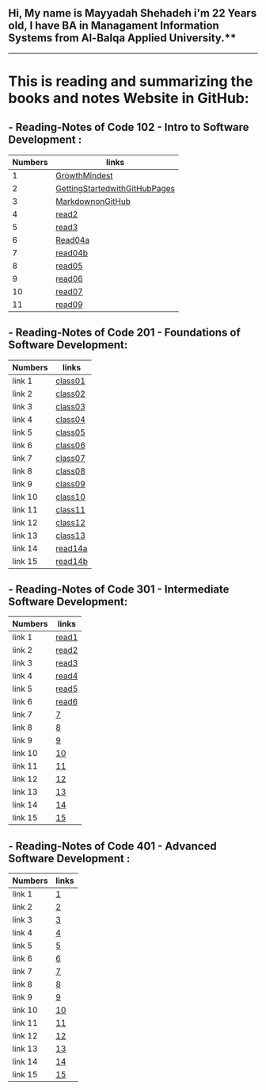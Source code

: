

&nbsp;
## Hi, My name is Mayyadah Shehadeh i'm 22 Years old, I have BA in Managament Information Systems from Al-Balqa Applied University.**

--------------------------------------

# This is reading and summarizing the books and notes Website in GitHub:




## - Reading-Notes of Code 102 - Intro to Software Development :

| Numbers | links|
|------|------|
| 1| [GrowthMindest](https://mayyadahshehadeh.github.io/reading-notes/GrowthMindest) |
| 2 | [GettingStartedwithGitHubPages](https://mayyadahshehadeh.github.io/reading-notes/GettingStartedwithGitHubPages)|
| 3 | [MarkdownonGitHub](https://mayyadahshehadeh.github.io/reading-notes/MarkdownonGitHub) |
| 4 | [read2](https://mayyadahshehadeh.github.io/reading-notes/read2) |
| 5 | [read3](https://mayyadahshehadeh.github.io/reading-notes/read3) |
|6 | [Read04a](https://mayyadahshehadeh.github.io/reading-notes/Read04a)|
|7| [read04b](https://mayyadahshehadeh.github.io/reading-notes/read04b)|
|8 | [read05](https://mayyadahshehadeh.github.io/reading-notes/read05)|
|9 | [read06](https://mayyadahshehadeh.github.io/reading-notes/read06)|
|10 | [read07](https://mayyadahshehadeh.github.io/reading-notes/read07)|
|11| [read09](https://mayyadahshehadeh.github.io/reading-notes/read09)|


## - Reading-Notes of Code 201 - Foundations of Software Development:

| Numbers | links|
|------|------|
| link 1| [class01](https://mayyadahshehadeh.github.io/reading-notes/class01) |
| link 2 | [class02](https://mayyadahshehadeh.github.io/reading-notes/class02)|
| link 3 | [class03](https://mayyadahshehadeh.github.io/reading-notes/class03) |
| link 4 | [class04](https://mayyadahshehadeh.github.io/reading-notes/class04) |
| link 5 | [class05](https://mayyadahshehadeh.github.io/reading-notes/class05) |
|link 6 | [class06](https://mayyadahshehadeh.github.io/reading-notes/class06)|
|link 7| [class07](https://mayyadahshehadeh.github.io/reading-notes/class07)|
|link 8 | [class08](https://mayyadahshehadeh.github.io/reading-notes/class08)|
|link 9 | [class09](https://mayyadahshehadeh.github.io/reading-notes/class09)|
|link 10 | [class10](https://mayyadahshehadeh.github.io/reading-notes/class10)|
|link 11| [class11](https://mayyadahshehadeh.github.io/reading-notes/class11)|
|link 12 | [class12](https://mayyadahshehadeh.github.io/reading-notes/class12)|
|link 13 | [class13](https://mayyadahshehadeh.github.io/reading-notes/class13)|
|link 14 | [read14a](https://mayyadahshehadeh.github.io/reading-notes/read14a)|
|link 15 | [read14b](https://mayyadahshehadeh.github.io/reading-notes/read14b)|

## - Reading-Notes of Code 301 - Intermediate Software Development:

| Numbers | links|
|------|------|
| link 1| [read1](https://mayyadahshehadeh.github.io/reading-notes/read11) |
| link 2 | [read2](https://mayyadahshehadeh.github.io/reading-notes/read22)|
| link 3 | [read3](https://mayyadahshehadeh.github.io/reading-notes/read33) |
| link 4 | [read4](https://mayyadahshehadeh.github.io/reading-notes/read44) |
| link 5 | [read5](https://mayyadahshehadeh.github.io/reading-notes/read55) |
|link 6 | [read6](https://mayyadahshehadeh.github.io/reading-notes/read66)|
|link 7| [7]()|
|link 8 | [8]()|
|link 9 | [9]()|
|link 10 | [10]()|
|link 11| [11]()|
|link 12 | [12]()|
|link 13 | [13]()|
|link 14 | [14]()|
|link 15 | [15]()|


## - Reading-Notes of Code 401 - Advanced Software Development :

| Numbers | links|
|------|------|
| link 1| [1]() |
| link 2 | [2]()|
| link 3 | [3]() |
| link 4 | [4]() |
| link 5 | [5]() |
|link 6 | [6]()|
|link 7| [7]()|
|link 8 | [8]()|
|link 9 | [9]()|
|link 10 | [10]()|
|link 11| [11]()|
|link 12 | [12]()|
|link 13 | [13]()|
|link 14 | [14]()|
|link 15 | [15]()|

